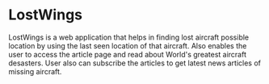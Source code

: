 # LostWings
LostWings is a web application that helps in finding lost aircraft possible location by using the last seen location of that aircraft. Also enables the user to access the article page and read about World's greatest aircraft desasters. User also can subscribe the articles to get latest news articles of missing aircraft.
